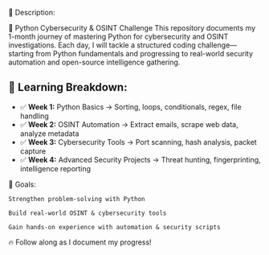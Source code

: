 📜 Description:

🚀 Python Cybersecurity & OSINT Challenge This repository documents my 1-month journey of mastering Python for cybersecurity and OSINT investigations. 
Each day, I will tackle a structured coding challenge—starting from Python fundamentals and progressing to real-world security automation and open-source intelligence gathering.

## 📅 Learning Breakdown:

- ✅ **Week 1:** Python Basics → Sorting, loops, conditionals, regex, file handling  
- ✅ **Week 2:** OSINT Automation → Extract emails, scrape web data, analyze metadata  
- ✅ **Week 3:** Cybersecurity Tools → Port scanning, hash analysis, packet capture  
- ✅ **Week 4:** Advanced Security Projects → Threat hunting, fingerprinting, intelligence reporting  

🌟 Goals:

    Strengthen problem-solving with Python

    Build real-world OSINT & cybersecurity tools

    Gain hands-on experience with automation & security scripts

🔥 Follow along as I document my progress!
